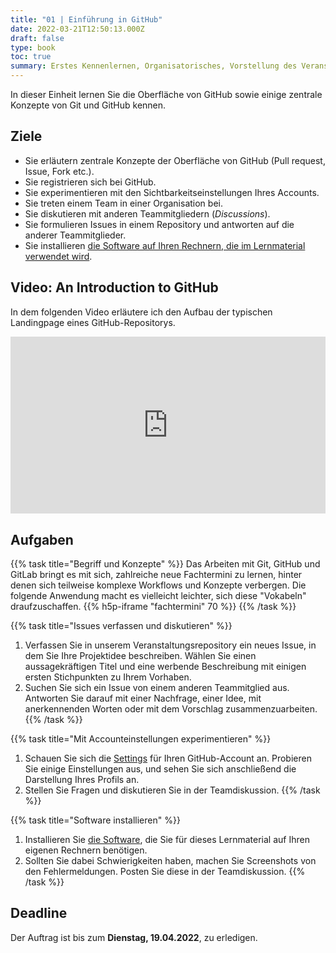 ```yaml
---
title: "01 | Einführung in GitHub"
date: 2022-03-21T12:50:13.000Z
draft: false
type: book
toc: true
summary: Erstes Kennenlernen, Organisatorisches, Vorstellung des Veranstaltungskonzepts, Onboarding GitHub, gemeinsames Explorieren, Arbeitsauftrag
---
```


In dieser Einheit lernen Sie die Oberfläche von GitHub sowie einige zentrale Konzepte von Git und GitHub kennen.

## Ziele

- Sie erläutern zentrale Konzepte der Oberfläche von GitHub (Pull request, Issue, Fork etc.).
- Sie registrieren sich bei GitHub.
- Sie experimentieren mit den Sichtbarkeitseinstellungen Ihres Accounts.
- Sie treten einem Team in einer Organisation bei.
- Sie diskutieren mit anderen Teammitgliedern (*Discussions*).
- Sie formulieren Issues in einem Repository und antworten auf die anderer Teammitglieder.
- Sie installieren [die Software auf Ihren Rechnern, die im Lernmaterial verwendet wird](../../voraussetzungen/software/).

## Video: An Introduction to GitHub

In dem folgenden Video erläutere ich den Aufbau der typischen Landingpage eines GitHub-Repositorys.

<style>.embed-container { position: relative; padding-bottom: 56.25%; height: 0; overflow: hidden; max-width: 100%; } .embed-container iframe, .embed-container object, .embed-container embed { position: absolute; top: 0; left: 0; width: 100%; height: 100%; }</style><div class='embed-container'><iframe src='https://www.youtube.com/embed//qj9-Nn8rJyc' frameborder='0' allowfullscreen></iframe></div>

## Aufgaben

{{% task title="Begriff und Konzepte" %}}
Das Arbeiten mit Git, GitHub und GitLab bringt es mit sich, zahlreiche neue Fachtermini zu lernen, hinter denen sich teilweise komplexe Workflows und Konzepte verbergen. Die folgende Anwendung macht es vielleicht leichter, sich diese "Vokabeln" draufzuschaffen.
{{% h5p-iframe "fachtermini" 70 %}}
{{% /task %}}

{{% task title="Issues verfassen und diskutieren" %}}
1. Verfassen Sie in unserem Veranstaltungsrepository ein neues Issue, in dem Sie Ihre Projektidee beschreiben. Wählen Sie einen aussagekräftigen Titel und eine werbende Beschreibung mit einigen ersten Stichpunkten zu Ihrem Vorhaben.
2. Suchen Sie sich ein Issue von einem anderen Teammitglied aus. Antworten Sie darauf mit einer Nachfrage, einer Idee, mit anerkennenden Worten oder mit dem Vorschlag zusammenzuarbeiten.
{{% /task %}}

{{% task title="Mit Accounteinstellungen experimentieren" %}}
1. Schauen Sie sich die [Settings](https://github.com/settings/profile) für Ihren GitHub-Account an. Probieren Sie einige Einstellungen aus, und sehen Sie sich anschließend die Darstellung Ihres Profils an.
2. Stellen Sie Fragen und diskutieren Sie in der Teamdiskussion.
{{% /task %}}

{{% task title="Software installieren" %}}
1. Installieren Sie [die Software](../../voraussetzungen/software/), die Sie für dieses Lernmaterial auf Ihren eigenen Rechnern benötigen. 
2. Sollten Sie dabei Schwierigkeiten haben, machen Sie Screenshots von den Fehlermeldungen. Posten Sie diese in der Teamdiskussion.
{{% /task %}}

## Deadline

Der Auftrag ist bis zum **Dienstag, 19.04.2022**, zu erledigen.